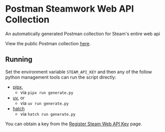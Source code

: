 # Postman Steamwork Web API Collection

An automatically generated Postman collection for Steam's entire web api

View the public Postman collection [here](https://www.postman.com/digital-descent/development-resources/collection/ny44k51/steam-web-api-09-19-2024).

## Running
Set the environment variable `STEAM_API_KEY` and then any of the follow python management tools can run the script directly:

* [pipx](https://pipx.pypa.io/stable/installation/),
  * via `pipx run generate.py`
* [uv](https://docs.astral.sh/uv/getting-started/installation/), or
  * via `uv run generate.py`
* [hatch](https://hatch.pypa.io/1.12/how-to/run/python-scripts/)
  * via `hatch run generate.py`

You can obtain a key from the [Register Steam Web API Key](https://steamcommunity.com/dev/apikey) page.
